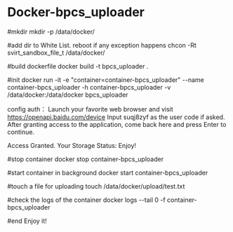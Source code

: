 # Docker-bpcs_uploader

#mkdir 
mkdir -p /data/docker/

#add dir to White List. reboot if any exception happens
chcon -Rt svirt_sandbox_file_t /data/docker/



#build dockerfile
docker build -t bpcs_uploader .

#init
docker run -it -e "container=container-bpcs_uploader" --name container-bpcs_uploader -h container-bpcs_uploader -v /data/docker:/data/docker bpcs_uploader

config auth：
Launch your favorite web browser and visit https://openapi.baidu.com/device
Input suqj8zyf as the user code if asked.
After granting access to the application, come back here and press Enter to continue.

Access Granted. Your Storage Status: 
Enjoy!

#stop container
docker stop container-bpcs_uploader

#start container in background
docker start container-bpcs_uploader

#touch a file for uploading
touch /data/docker/upload/test.txt

#check the logs of the container
docker logs --tail 0 -f container-bpcs_uploader

#end
Enjoy it!
